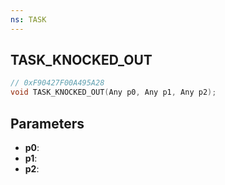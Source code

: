 ```yaml
---
ns: TASK
---
```

## TASK_KNOCKED_OUT

```c
// 0xF90427F00A495A28
void TASK_KNOCKED_OUT(Any p0, Any p1, Any p2);
```

## Parameters
* **p0**:
* **p1**:
* **p2**:
